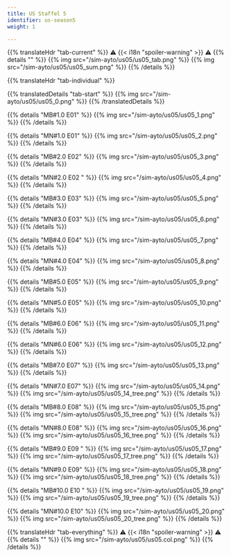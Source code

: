 ```yaml
---
title: US Staffel 5
identifier: us-season5
weight: 1

---
```


{{% translateHdr "tab-current" %}}
:warning: {{< i18n "spoiler-warning" >}} :warning:
{{% details "" %}}
{{% img src="/sim-ayto/us05/us05_tab.png" %}}
{{% img src="/sim-ayto/us05/us05_sum.png" %}}
{{% /details %}}

{{% translateHdr "tab-individual" %}}

{{% translatedDetails "tab-start" %}}
{{% img src="/sim-ayto/us05/us05_0.png" %}}
{{% /translatedDetails %}}

{{% details "MB#1.0 E01" %}}
{{% img src="/sim-ayto/us05/us05_1.png" %}}
{{% /details %}}

{{% details "MN#1.0 E01" %}}
{{% img src="/sim-ayto/us05/us05_2.png" %}}
{{% /details %}}

{{% details "MB#2.0 E02" %}}
{{% img src="/sim-ayto/us05/us05_3.png" %}}
{{% /details %}}

{{% details "MN#2.0 E02 " %}}
{{% img src="/sim-ayto/us05/us05_4.png" %}}
{{% /details %}}

{{% details "MB#3.0 E03" %}}
{{% img src="/sim-ayto/us05/us05_5.png" %}}
{{% /details %}}

{{% details "MN#3.0 E03" %}}
{{% img src="/sim-ayto/us05/us05_6.png" %}}
{{% /details %}}

{{% details "MB#4.0 E04" %}}
{{% img src="/sim-ayto/us05/us05_7.png" %}}
{{% /details %}}

{{% details "MN#4.0 E04" %}}
{{% img src="/sim-ayto/us05/us05_8.png" %}}
{{% /details %}}

{{% details "MB#5.0 E05" %}}
{{% img src="/sim-ayto/us05/us05_9.png" %}}
{{% /details %}}

{{% details "MN#5.0 E05" %}}
{{% img src="/sim-ayto/us05/us05_10.png" %}}
{{% /details %}}

{{% details "MB#6.0 E06" %}}
{{% img src="/sim-ayto/us05/us05_11.png" %}}
{{% /details %}}

{{% details "MN#6.0 E06" %}}
{{% img src="/sim-ayto/us05/us05_12.png" %}}
{{% /details %}}

{{% details "MB#7.0 E07" %}}
{{% img src="/sim-ayto/us05/us05_13.png" %}}
{{% /details %}}

{{% details "MN#7.0 E07" %}}
{{% img src="/sim-ayto/us05/us05_14.png" %}}
{{% img src="/sim-ayto/us05/us05_14_tree.png" %}}
{{% /details %}}

{{% details "MB#8.0 E08" %}}
{{% img src="/sim-ayto/us05/us05_15.png" %}}
{{% img src="/sim-ayto/us05/us05_15_tree.png" %}}
{{% /details %}}

{{% details "MN#8.0 E08" %}}
{{% img src="/sim-ayto/us05/us05_16.png" %}}
{{% img src="/sim-ayto/us05/us05_16_tree.png" %}}
{{% /details %}}

{{% details "MB#9.0 E09 " %}}
{{% img src="/sim-ayto/us05/us05_17.png" %}}
{{% img src="/sim-ayto/us05/us05_17_tree.png" %}}
{{% /details %}}

{{% details "MN#9.0 E09" %}}
{{% img src="/sim-ayto/us05/us05_18.png" %}}
{{% img src="/sim-ayto/us05/us05_18_tree.png" %}}
{{% /details %}}

{{% details "MB#10.0 E10 " %}}
{{% img src="/sim-ayto/us05/us05_19.png" %}}
{{% img src="/sim-ayto/us05/us05_19_tree.png" %}}
{{% /details %}}

{{% details "MN#10.0 E10" %}}
{{% img src="/sim-ayto/us05/us05_20.png" %}}
{{% img src="/sim-ayto/us05/us05_20_tree.png" %}}
{{% /details %}}

{{% translateHdr "tab-everything" %}}
:warning: {{< i18n "spoiler-warning" >}} :warning:
{{% details "" %}}
{{% img src="/sim-ayto/us05/us05.col.png" %}}
{{% /details %}}

